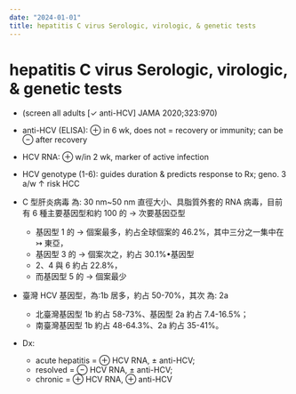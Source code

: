 ```yaml
---
date: "2024-01-01"
title: hepatitis C virus Serologic, virologic, & genetic tests
---
```



# hepatitis C virus Serologic, virologic, & genetic tests

- (screen all adults [✓ anti-HCV] JAMA 2020;323:970)
- anti-HCV (ELISA): ⊕ in 6 wk, does not = recovery or immunity; can be ⊖ after recovery

- HCV RNA: ⊕ w/in 2 wk, marker of active infection

- HCV genotype (1-6): guides duration & predicts response to Rx; geno. 3 a/w ↑ risk HCC
- C 型肝炎病毒 為: 30 nm~50 nm 直徑大小、具脂質外套的 RNA 病毒，目前有 6 種主要基因型和約 100 的 → 次要基因亞型
  - 基因型 1 的 → 個案最多，約占全球個案的 46.2%，其中三分之一集中在 ↣ 東亞，
  - 基因型 3 的 → 個案次之，約占 30.1%•基因型
  - 2、4 與 6 約占 22.8%，
  - 而基因型 5 的 → 個案最少
- 臺灣 HCV 基因型，為:1b 居多，約占 50-70%，其次 為: 2a

  - 北臺灣基因型 1b 約占 58-73%、基因型 2a 約占 7.4-16.5%；
  - 南臺灣基因型 1b 約占 48-64.3%、2a 約占 35-41%。

- Dx:
  - acute hepatitis = ⊕ HCV RNA, ± anti-HCV;
  - resolved = ⊖ HCV RNA, ± anti-HCV;
  - chronic = ⊕ HCV RNA, ⊕ anti-HCV
